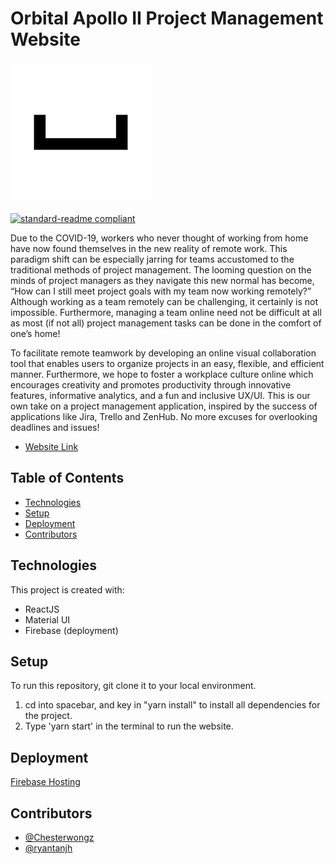 # Orbital Apollo II Project Management Website

![banner](spacebar/public/logo.png)

[![standard-readme compliant](https://img.shields.io/badge/standard--readme-OK-green.svg?style=flat-square)](https://github.com/RichardLitt/standard-readme)

Due to the COVID-19, workers who never thought of working from home have now found themselves in the new reality of remote work. This paradigm shift can be especially jarring for teams accustomed to the traditional methods of project management. The looming question on the minds of project managers as they navigate this new normal has become, “How can I still meet project goals with my team now working remotely?” Although working as a team remotely can be challenging, it certainly is not impossible. Furthermore, managing a team online need not be difficult at all as most (if not all) project management tasks can be done in the comfort of one’s home!

To facilitate remote teamwork by developing an online visual collaboration tool that enables users to organize projects in an easy, flexible, and efficient manner. Furthermore, we hope to foster a workplace culture online which encourages creativity and promotes productivity through innovative features, informative analytics, and a fun and inclusive UX/UI. This is our own take on a project management application, inspired by the success of applications like Jira, Trello and ZenHub. No more excuses for overlooking deadlines and issues!

- [Website Link](http://spacebar-1a6ff.web.app)

## Table of Contents

- [Technologies](#technologies)
- [Setup](#setup)
- [Deployment](#deployment)
- [Contributors](#contributors)

## Technologies

This project is created with:

- ReactJS
- Material UI
- Firebase (deployment)

## Setup

To run this repository, git clone it to your local environment.

1. cd into spacebar, and key in "yarn install" to install all dependencies for the project.
2. Type 'yarn start' in the terminal to run the website.

## Deployment

[Firebase Hosting](https://firebase.google.com/docs/hosting/quickstart)

## Contributors

- [@Chesterwongz](https://github.com/Chesterwongz)
- [@ryantanjh](https://github.com/ryantanjh)
